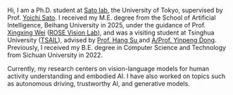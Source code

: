 Hi, I am a Ph.D. student at [Sato lab](https://www.ut-vision.org/), the University of Tokyo, supervised by Prof. [Yoichi Sato](https://sites.google.com/ut-vision.org/ysato/). I received my M.E. degree from the School of Artificial Intelligence, Beihang University in 2025, under the guidance of Prof. [Xingxing Wei](https://sites.google.com/site/xingxingwei1988/) ([ROSE Vision Lab](https://rose-vision.github.io/)), and was a visiting student at Tsinghua University ([TSAIL](https://ml.cs.tsinghua.edu.cn/)), advised by <a href="https://www.suhangss.me/"> Prof. Hang Su </a> and <a href="https://ml.cs.tsinghua.edu.cn/~yinpeng/"> A/Prof. Yinpeng Dong</a>.
Previously, I received my B.E. degree in Computer Science and Technology from Sichuan University in 2022.

Currently, my research centers on vision-language models for human activity understanding and embodied AI. I have also worked on topics such as autonomous driving, trustworthy AI, and generative models.
